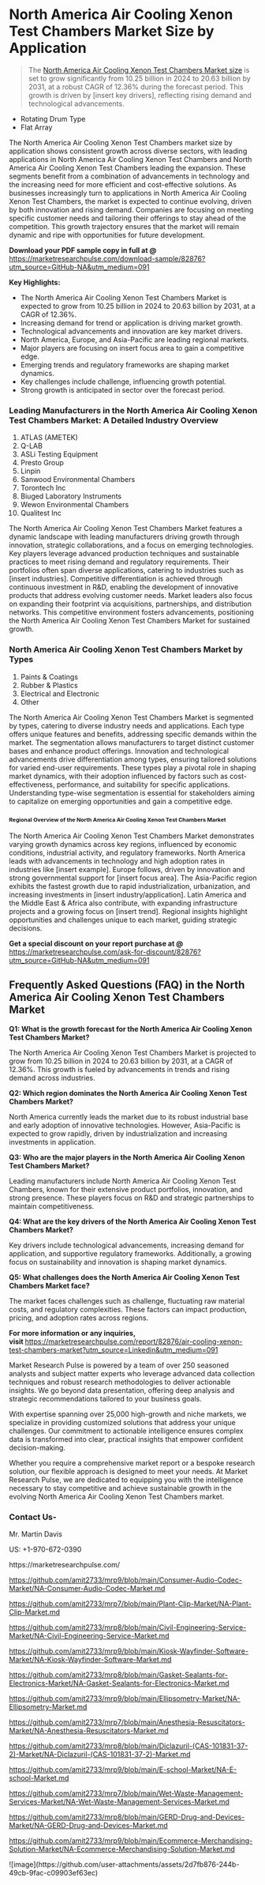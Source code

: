<h1>North America Air Cooling Xenon Test Chambers Market&nbsp;Size by Application</h1><blockquote><p>The <a href="https://marketresearchpulse.com/download-sample/82876?utm_source=GitHub-NA&amp;utm_medium=091">North America Air Cooling Xenon Test Chambers Market size</a> is set to grow significantly from 10.25 billion in 2024 to 20.63 billion by 2031, at a robust CAGR of 12.36% during the forecast period. This growth is driven by [insert key drivers], reflecting rising demand and technological advancements.</p></blockquote><ul><li>Rotating Drum Type<li> Flat Array</li></ul><p>The North America Air Cooling Xenon Test Chambers market size by application shows consistent growth across diverse sectors, with leading applications in North America Air Cooling Xenon Test Chambers and North America Air Cooling Xenon Test Chambers leading the expansion. These segments benefit from a combination of advancements in technology and the increasing need for more efficient and cost-effective solutions. As businesses increasingly turn to applications in North America Air Cooling Xenon Test Chambers, the market is expected to continue evolving, driven by both innovation and rising demand. Companies are focusing on meeting specific customer needs and tailoring their offerings to stay ahead of the competition. This growth trajectory ensures that the market will remain dynamic and ripe with opportunities for future development.</p><p><strong>Download your PDF sample copy in full at @ </strong><a href="https://marketresearchpulse.com/download-sample/82876?utm_source=GitHub-NA&amp;utm_medium=091">https://marketresearchpulse.com/download-sample/82876?utm_source=GitHub-NA&amp;utm_medium=091</a></p><p><strong>Key Highlights: </strong></p><ul><li>The North America Air Cooling Xenon Test Chambers Market is expected to grow from 10.25 billion in 2024 to 20.63 billion by 2031, at a CAGR of 12.36%.</li><li>Increasing demand for trend or application is driving market growth.</li><li>Technological advancements and innovation are key market drivers.</li><li>North America, Europe, and Asia-Pacific are leading regional markets.</li><li>Major players are focusing on insert focus area to gain a competitive edge.</li><li>Emerging trends and regulatory frameworks are shaping market dynamics.</li><li>Key challenges include challenge, influencing growth potential.</li><li>Strong growth is anticipated in sector over the forecast period.</li></ul><h3>Leading Manufacturers in the North America Air Cooling Xenon Test Chambers Market: A Detailed Industry Overview</h3><ol><li>ATLAS (AMETEK)</li><li>Q-LAB</li><li>ASLi Testing Equipment</li><li>Presto Group</li><li>Linpin</li><li>Sanwood Environmental Chambers</li><li>Torontech Inc</li><li>Biuged Laboratory Instruments</li><li>Wewon Environmental Chambers</li><li>Qualitest Inc</li></ol><div class="flex max-w-full flex-col flex-grow"><div class="min-h-8 text-message flex w-full flex-col items-end gap-2 whitespace-normal break-words [.text-message+&amp;]:mt-5" dir="auto" data-message-author-role="assistant" data-message-id="fd8432e4-4910-450d-b182-61b7bfb0a01f" data-message-model-slug="gpt-4o"><div class="flex w-full flex-col gap-1 empty:hidden first:pt-[3px]"><div class="markdown prose w-full break-words dark:prose-invert light"><p>The North America Air Cooling Xenon Test Chambers Market features a dynamic landscape with leading manufacturers driving growth through innovation, strategic collaborations, and a focus on emerging technologies. Key players leverage advanced production techniques and sustainable practices to meet rising demand and regulatory requirements. Their portfolios often span diverse applications, catering to industries such as [insert industries]. Competitive differentiation is achieved through continuous investment in R&amp;D, enabling the development of innovative products that address evolving customer needs. Market leaders also focus on expanding their footprint via acquisitions, partnerships, and distribution networks. This competitive environment fosters advancements, positioning the North America Air Cooling Xenon Test Chambers Market for sustained growth.</p></div></div></div></div><h3>North America Air Cooling Xenon Test Chambers Market by Types</h3><ol><li>Paints & Coatings<li> Rubber & Plastics<li> Electrical and Electronic<li> Other</li></ol><div class="flex max-w-full flex-col flex-grow"><div class="min-h-8 text-message flex w-full flex-col items-end gap-2 whitespace-normal break-words [.text-message+&amp;]:mt-5" dir="auto" data-message-author-role="assistant" data-message-id="084470be-0bb7-4664-bddf-5156b4f41249" data-message-model-slug="gpt-4o-mini"><div class="flex w-full flex-col gap-1 empty:hidden first:pt-[3px]"><div class="markdown prose w-full break-words dark:prose-invert light"><p>The North America Air Cooling Xenon Test Chambers Market is segmented by types, catering to diverse industry needs and applications. Each type offers unique features and benefits, addressing specific demands within the market. The segmentation allows manufacturers to target distinct customer bases and enhance product offerings. Innovation and technological advancements drive differentiation among types, ensuring tailored solutions for varied end-user requirements. These types play a pivotal role in shaping market dynamics, with their adoption influenced by factors such as cost-effectiveness, performance, and suitability for specific applications. Understanding type-wise segmentation is essential for stakeholders aiming to capitalize on emerging opportunities and gain a competitive edge.</p></div></div></div></div><h3><span style="font-size: 11px;">Regional Overview of the North America Air Cooling Xenon Test Chambers Market</span></h3><div class="flex max-w-full flex-col flex-grow"><div class="min-h-8 text-message flex w-full flex-col items-end gap-2 whitespace-normal break-words [.text-message+&amp;]:mt-5" dir="auto" data-message-author-role="assistant" data-message-id="e9038762-ce64-4e30-91c9-9bd413514231" data-message-model-slug="gpt-4o-mini"><div class="flex w-full flex-col gap-1 empty:hidden first:pt-[3px]"><div class="markdown prose w-full break-words dark:prose-invert light"><p>The North America Air Cooling Xenon Test Chambers Market demonstrates varying growth dynamics across key regions, influenced by economic conditions, industrial activity, and regulatory frameworks. North America leads with advancements in technology and high adoption rates in industries like [insert example]. Europe follows, driven by innovation and strong governmental support for [insert focus area]. The Asia-Pacific region exhibits the fastest growth due to rapid industrialization, urbanization, and increasing investments in [insert industry/application]. Latin America and the Middle East &amp; Africa also contribute, with expanding infrastructure projects and a growing focus on [insert trend]. Regional insights highlight opportunities and challenges unique to each market, guiding strategic decisions.</p></div></div></div></div><p><strong>Get a special discount on your report purchase at @ </strong><a href="https://marketresearchpulse.com/ask-for-discount/82876?utm_source=GitHub-NA&amp;utm_medium=091">https://marketresearchpulse.com/ask-for-discount/82876?utm_source=GitHub-NA&amp;utm_medium=091</a></p><h2>Frequently Asked Questions (FAQ) in the North America Air Cooling Xenon Test Chambers Market</h2><p><strong>Q1: What is the growth forecast for the North America Air Cooling Xenon Test Chambers Market?</strong></p><p>The North America Air Cooling Xenon Test Chambers Market is projected to grow from 10.25 billion in 2024 to 20.63 billion by 2031, at a CAGR of 12.36%. This growth is fueled by advancements in trends and rising demand across industries.</p><p><strong>Q2: Which region dominates the North America Air Cooling Xenon Test Chambers Market?</strong></p><p>North America currently leads the market due to its robust industrial base and early adoption of innovative technologies. However, Asia-Pacific is expected to grow rapidly, driven by industrialization and increasing investments in application.</p><p><strong>Q3: Who are the major players in the North America Air Cooling Xenon Test Chambers Market?</strong></p><p>Leading manufacturers include North America Air Cooling Xenon Test Chambers, known for their extensive product portfolios, innovation, and strong presence. These players focus on R&amp;D and strategic partnerships to maintain competitiveness.</p><p><strong>Q4: What are the key drivers of the North America Air Cooling Xenon Test Chambers Market?</strong></p><p>Key drivers include technological advancements, increasing demand for application, and supportive regulatory frameworks. Additionally, a growing focus on sustainability and innovation is shaping market dynamics.</p><p><strong>Q5: What challenges does the North America Air Cooling Xenon Test Chambers Market face?</strong></p><p>The market faces challenges such as challenge, fluctuating raw material costs, and regulatory complexities. These factors can impact production, pricing, and adoption rates across regions.</p><p><strong>For more information or any inquiries, visit&nbsp;</strong><a href="https://marketresearchpulse.com/report/82876/air-cooling-xenon-test-chambers-market?utm_source=Linkedin&utm_medium=091">https://marketresearchpulse.com/report/82876/air-cooling-xenon-test-chambers-market?utm_source=Linkedin&utm_medium=091</a></p><p>Market Research Pulse is powered by a team of over 250 seasoned analysts and subject matter experts who leverage advanced data collection techniques and robust research methodologies to deliver actionable insights. We go beyond data presentation, offering deep analysis and strategic recommendations tailored to your business goals.</p><p>With expertise spanning over 25,000 high-growth and niche markets, we specialize in providing customized solutions that address your unique challenges. Our commitment to actionable intelligence ensures complex data is transformed into clear, practical insights that empower confident decision-making.</p><p>Whether you require a comprehensive market report or a bespoke research solution, our flexible approach is designed to meet your needs. At Market Research Pulse, we are dedicated to equipping you with the intelligence necessary to stay competitive and achieve sustainable growth in the evolving North America Air Cooling Xenon Test Chambers market.</p><h3><strong>Contact Us-</strong></h3><p>Mr. Martin Davis</p><p>US: +1-970-672-0390</p><p>https://marketresearchpulse.com/</p><p><a href="https://github.com/amit2733/mrp9/blob/main/Consumer-Audio-Codec-Market/NA-Consumer-Audio-Codec-Market.md">https://github.com/amit2733/mrp9/blob/main/Consumer-Audio-Codec-Market/NA-Consumer-Audio-Codec-Market.md</a></p><p><a href="https://github.com/amit2733/mrp7/blob/main/Plant-Clip-Market/NA-Plant-Clip-Market.md">https://github.com/amit2733/mrp7/blob/main/Plant-Clip-Market/NA-Plant-Clip-Market.md</a></p><p><a href="https://github.com/amit2733/mrp8/blob/main/Civil-Engineering-Service-Market/NA-Civil-Engineering-Service-Market.md">https://github.com/amit2733/mrp8/blob/main/Civil-Engineering-Service-Market/NA-Civil-Engineering-Service-Market.md</a></p><p><a href="https://github.com/amit2733/mrp9/blob/main/Kiosk-Wayfinder-Software-Market/NA-Kiosk-Wayfinder-Software-Market.md">https://github.com/amit2733/mrp9/blob/main/Kiosk-Wayfinder-Software-Market/NA-Kiosk-Wayfinder-Software-Market.md</a></p><p><a href="https://github.com/amit2733/mrp8/blob/main/Gasket-Sealants-for-Electronics-Market/NA-Gasket-Sealants-for-Electronics-Market.md">https://github.com/amit2733/mrp8/blob/main/Gasket-Sealants-for-Electronics-Market/NA-Gasket-Sealants-for-Electronics-Market.md</a></p><p><a href="https://github.com/amit2733/mrp9/blob/main/Ellipsometry-Market/NA-Ellipsometry-Market.md">https://github.com/amit2733/mrp9/blob/main/Ellipsometry-Market/NA-Ellipsometry-Market.md</a></p><p><a href="https://github.com/amit2733/mrp7/blob/main/Anesthesia-Resuscitators-Market/NA-Anesthesia-Resuscitators-Market.md">https://github.com/amit2733/mrp7/blob/main/Anesthesia-Resuscitators-Market/NA-Anesthesia-Resuscitators-Market.md</a></p><p><a href="https://github.com/amit2733/mrp8/blob/main/Diclazuril-(CAS-101831-37-2)-Market/NA-Diclazuril-(CAS-101831-37-2)-Market.md">https://github.com/amit2733/mrp8/blob/main/Diclazuril-(CAS-101831-37-2)-Market/NA-Diclazuril-(CAS-101831-37-2)-Market.md</a></p><p><a href="https://github.com/amit2733/mrp9/blob/main/E-school-Market/NA-E-school-Market.md">https://github.com/amit2733/mrp9/blob/main/E-school-Market/NA-E-school-Market.md</a></p><p><a href="https://github.com/amit2733/mrp7/blob/main/Wet-Waste-Management-Services-Market/NA-Wet-Waste-Management-Services-Market.md">https://github.com/amit2733/mrp7/blob/main/Wet-Waste-Management-Services-Market/NA-Wet-Waste-Management-Services-Market.md</a></p><p><a href="https://github.com/amit2733/mrp8/blob/main/GERD-Drug-and-Devices-Market/NA-GERD-Drug-and-Devices-Market.md">https://github.com/amit2733/mrp8/blob/main/GERD-Drug-and-Devices-Market/NA-GERD-Drug-and-Devices-Market.md</a></p><p><a href="https://github.com/amit2733/mrp9/blob/main/Ecommerce-Merchandising-Solution-Market/NA-Ecommerce-Merchandising-Solution-Market.md">https://github.com/amit2733/mrp9/blob/main/Ecommerce-Merchandising-Solution-Market/NA-Ecommerce-Merchandising-Solution-Market.md</a></p>
![image](https://github.com/user-attachments/assets/2d7fb876-244b-49cb-9fac-c09903ef63ec)
